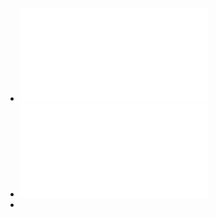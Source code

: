 - ![Ruta para ser Android Developer.pdf](../assets/Ruta_para_ser_Android_Developer_1741705597963_0.pdf)
- ![Java para novatos_ Como aprende - A. M. Vozmediano.pdf](../assets/Java_para_novatos_Como_aprende_-_A._M._Vozmediano_1741705611215_0.pdf)
-